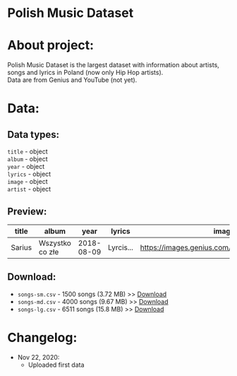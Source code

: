 # Polish Music Dataset

# About project:

Polish Music Dataset is the largest dataset with information about artists, songs and lyrics in Poland (now only Hip Hop artists).  
Data are from Genius and YouTube (not yet).  

# Data:

## Data types:
  ```title``` - object  
  ```album``` - object  
  ```year``` - object  
  ```lyrics``` - object  
  ```image``` - object  
  ```artist``` - object  

## Preview:
| title  | album           | year       | lyrics    | image                                         | artist |
|--------|-----------------|------------|-----------|-----------------------------------------------|--------|
| Sarius | Wszystko co złe | 2018-08-09 | Lyrcis... | https://images.genius.com/536b3d5b443b47ae... | Sarius |  

## Download:
- `songs-sm.csv` - 1500 songs (3.72 MB) >> [Download](data/songs-sm.csv)
- `songs-md.csv` - 4000 songs (9.67 MB) >> [Download](data/songs-md.csv)
- `songs-lg.csv` - 6511 songs (15.8 MB) >> [Download](data/songs-lg.csv)

# Changelog:
- Nov 22, 2020:
    - Uploaded first data 